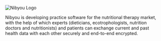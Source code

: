 ![Nibyou Logo](https://content.luca-kiebel.de/websites/nibyou.de/img/logo.png)

Nibyou is developing practice software for the nutritional therapy market, with the help of which experts (dieticians, ecotrophologists, nutrition doctors and nutritionists) and patients can exchange current and past health data with each other securely and end-to-end encrypted.
